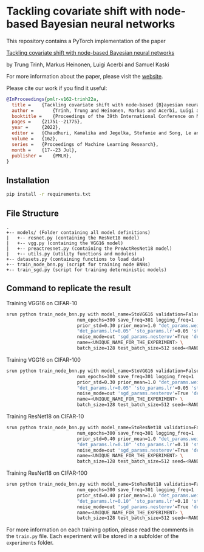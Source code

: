 # Tackling covariate shift with node-based Bayesian neural networks

This repository contains a PyTorch implementation of the paper

[Tackling covariate shift with node-based Bayesian neural networks](https://proceedings.mlr.press/v162/trinh22a.html)

by Trung Trinh, Markus Heinonen, Luigi Acerbi and Samuel Kaski

For more information about the paper, please visit the [website](https://aaltopml.github.io/node-BNN-covariate-shift).

Please cite our work if you find it useful:

```bibtex
@InProceedings{pmlr-v162-trinh22a,
  title = 	 {Tackling covariate shift with node-based {B}ayesian neural networks},
  author =       {Trinh, Trung and Heinonen, Markus and Acerbi, Luigi and Kaski, Samuel},
  booktitle = 	 {Proceedings of the 39th International Conference on Machine Learning},
  pages = 	 {21751--21775},
  year = 	 {2022},
  editor = 	 {Chaudhuri, Kamalika and Jegelka, Stefanie and Song, Le and Szepesvari, Csaba and Niu, Gang and Sabato, Sivan},
  volume = 	 {162},
  series = 	 {Proceedings of Machine Learning Research},
  month = 	 {17--23 Jul},
  publisher =    {PMLR},
}
```

## Installation

```bash
pip install -r requirements.txt
```

## File Structure

```
.
+-- models/ (Folder containing all model definitions)
|   +-- resnet.py (containing the ResNet18 model)
|   +-- vgg.py (containing the VGG16 model)
|   +-- preactresnet.py (containing the PreActResNet18 model)
|   +-- utils.py (utility functions and modules)
+-- datasets.py (containing functions to load data)
+-- train_node_bnn.py (script for training node BNNs)
+-- train_sgd.py (script for training deterministic models)
```

## Command to replicate the result

Training VGG16 on CIFAR-10
```bash
srun python train_node_bnn.py with model_name=StoVGG16 validation=False validation_fraction=5000 augment_data=True "kl_type=upper_bound" "gamma=<GAMMA>" entropy_type=BD \
                          num_epochs=300 save_freq=301 logging_freq=1 'kl_weight.kl_min=0.0' "kl_weight.kl_max=1.0" 'kl_weight.last_iter=200' lr_ratio_det=0.01 lr_ratio_sto=1.0 \
                          prior_std=0.30 prior_mean=1.0 "det_params.weight_decay=0.0005" n_components=4 dataset=cifar10 "posterior_mean_init=(1.0,0.05)" "posterior_std_init=(0.30,0.02)" \
                          "det_params.lr=0.05" 'sto_params.lr'=0.05 'sto_params.weight_decay=0.0' "sto_params.momentum=0.0" 'sto_params.nesterov=True' 'num_train_sample'=4 bn_momentum=0.1 \
                          noise_mode=out 'sgd_params.nesterov'=True 'det_milestones=(0.50,0.90)' \
                          name=<UNIQUE_NAME_FOR_THE_EXPERIMENT> \
                          batch_size=128 test_batch_size=512 seed=<RANDOM_SEED> num_test_sample=8
```
Training VGG16 on CIFAR-100
```bash
srun python train_node_bnn.py with model_name=StoVGG16 validation=False validation_fraction=5000 augment_data=True "kl_type=upper_bound" "gamma=<GAMMA>" entropy_type=BD \
                          num_epochs=300 save_freq=301 logging_freq=1 'kl_weight.kl_min=0.0' "kl_weight.kl_max=1.0" 'kl_weight.last_iter=200' lr_ratio_det=0.01 lr_ratio_sto=1.0 \
                          prior_std=0.30 prior_mean=1.0 "det_params.weight_decay=0.0005" n_components=4 dataset=cifar100 "posterior_mean_init=(1.0,0.05)" "posterior_std_init=(0.30,0.02)" \
                          "det_params.lr=0.05" 'sto_params.lr'=0.05 'sto_params.weight_decay=0.0' "sto_params.momentum=0.0" 'sto_params.nesterov=True' 'num_train_sample'=4 bn_momentum=0.1 \
                          noise_mode=out 'sgd_params.nesterov'=True 'det_milestones=(0.50,0.90)' \
                          name=<UNIQUE_NAME_FOR_THE_EXPERIMENT> \
                          batch_size=128 test_batch_size=512 seed=<RANDOM_SEED> num_test_sample=8
```
Training ResNet18 on CIFAR-10
```bash
srun python train_node_bnn.py with model_name=StoResNet18 validation=False validation_fraction=5000 augment_data=True "kl_type=upper_bound" "gamma=<GAMMA>" entropy_type=BD \
                          num_epochs=300 save_freq=301 logging_freq=1 'kl_weight.kl_min=0.0' "kl_weight.kl_max=1.0" 'kl_weight.last_iter=200' lr_ratio_det=0.01 lr_ratio_sto=1.0 \
                          prior_std=0.40 prior_mean=1.0 "det_params.weight_decay=0.0005" n_components=4 dataset=cifar10 "posterior_mean_init=(1.0,0.05)" "posterior_std_init=(0.40,0.02)" \
                          "det_params.lr=0.10" 'sto_params.lr'=0.10 'sto_params.weight_decay=0.0' "sto_params.momentum=0.0" 'sto_params.nesterov=True' 'num_train_sample'=4 bn_momentum=0.1 \
                          noise_mode=out 'sgd_params.nesterov'=True 'det_milestones=(0.50,0.90)' \
                          name=<UNIQUE_NAME_FOR_THE_EXPERIMENT> \
                          batch_size=128 test_batch_size=512 seed=<RANDOM_SEED> num_test_sample=8
```
Training ResNet18 on CIFAR-100
```bash
srun python train_node_bnn.py with model_name=StoResNet18 validation=False validation_fraction=5000 augment_data=True "kl_type=upper_bound" "gamma=<GAMMA>" entropy_type=BD \
                          num_epochs=300 save_freq=301 logging_freq=1 'kl_weight.kl_min=0.0' "kl_weight.kl_max=1.0" 'kl_weight.last_iter=200' lr_ratio_det=0.01 lr_ratio_sto=1.0 \
                          prior_std=0.40 prior_mean=1.0 "det_params.weight_decay=0.0005" n_components=4 dataset=cifar100 "posterior_mean_init=(1.0,0.05)" "posterior_std_init=(0.40,0.02)" \
                          "det_params.lr=0.10" 'sto_params.lr'=0.10 'sto_params.weight_decay=0.0' "sto_params.momentum=0.0" 'sto_params.nesterov=True' 'num_train_sample'=4 bn_momentum=0.1 \
                          noise_mode=out 'sgd_params.nesterov'=True 'det_milestones=(0.50,0.90)' \
                          name=<UNIQUE_NAME_FOR_THE_EXPERIMENT> \
                          batch_size=128 test_batch_size=512 seed=<RANDOM_SEED> num_test_sample=8
```
For more information on each training option, please read the comments in the `train.py` file.
Each experiment will be stored in a subfolder of the `experiments` folder.
